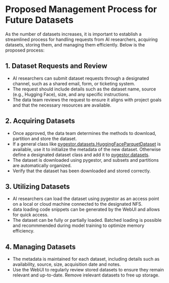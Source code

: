 # Proposed Management Process for Future Datasets

As the number of datasets increases, it is important to establish a streamlined process for handling requests from AI researchers, acquiring datasets, storing them, and managing them efficiently. Below is the proposed process:

## 1. Dataset Requests and Review
- AI researchers can submit dataset requests through a designated channel, such as a shared email, form, or ticketing system.
- The request should include details such as the dataset name, source (e.g., Hugging Face), size, and any specific instructions.
- The data team reviews the request to ensure it aligns with project goals and that the necessary resources are available.

## 2. Acquiring Datasets
- Once approved, the data team determines the methods to download, partition and store the dataset.
- If a general class like [pygestor.datasets.HuggingFaceParquetDataset](pygestor/datasetshf_parquet.py) is available, use it to initialize the metadata of the new dataset. Otherwise define a designated dataset class and add it to [pygestor.datasets](pygestor/datasets).
- The dataset is downloaded using pygestor, and subsets and partitions are automatically organized.
- Verify that the dataset has been downloaded and stored correctly.

## 3. Utilizing Datasets
- AI researchers can load the dataset using pygestor as an access point on a local or cloud machine connected to the designated NFS.
- data loading code snippets can be generated by the WebUI and allows for quick access.
- The dataset can be fully or partially loaded. Batched loading is possible and recommmended during model training to optimize memory efficiency.        

## 4. Managing Datasets
- The metadata is maintained for each dataset, including details such as availability, source, size, acquisition date and notes.
- Use the WebUI to regularly review stored datasets to ensure they remain relevant and up-to-date. Remove irelevant datasets to free up storage.

